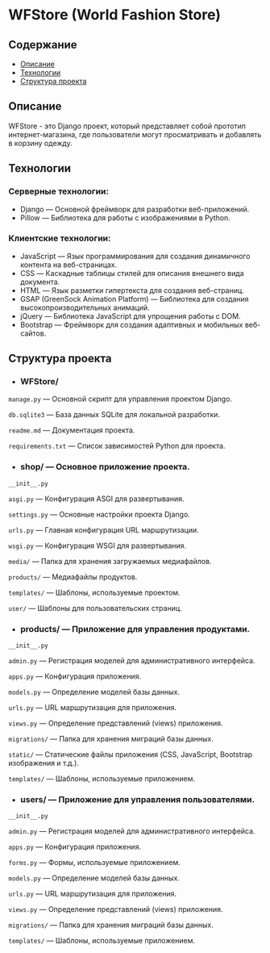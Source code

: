 # WFStore (World Fashion Store)

## Содержание
- [Описание](#описание)
- [Технологии](#технологии)
- [Структура проекта](#структура-проекта)


## Описание
WFStore - это Django проект, который представляет собой прототип интернет-магазина, где пользователи могут просматривать и добавлять в корзину одежду.


## Технологии
### Серверные технологии:
- Django — Основной фреймворк для разработки веб-приложений.
- Pillow — Библиотека для работы с изображениями в Python.

### Клиентские технологии:
- JavaScript — Язык программирования для создания динамичного контента на веб-страницах.
- CSS — Каскадные таблицы стилей для описания внешнего вида документа.
- HTML — Язык разметки гипертекста для создания веб-страниц.
- GSAP (GreenSock Animation Platform) — Библиотека для создания высокопроизводительных анимаций.
- jQuery — Библиотека JavaScript для упрощения работы с DOM.
- Bootstrap — Фреймворк для создания адаптивных и мобильных веб-сайтов.

## Структура проекта
- ### WFStore/

`manage.py` — Основной скрипт для управления проектом Django.

`db.sqlite3` — База данных SQLite для локальной разработки.

`readme.md` — Документация проекта.

`requirements.txt` — Список зависимостей Python для проекта.

- ### shop/ — Основное приложение проекта.

`__init__.py`

`asgi.py` — Конфигурация ASGI для развертывания.

`settings.py` — Основные настройки проекта Django.

`urls.py` — Главная конфигурация URL маршрутизации.

`wsgi.py` — Конфигурация WSGI для развертывания.

`media/` — Папка для хранения загружаемых медиафайлов.

`products/` — Медиафайлы продуктов.


`templates/` — Шаблоны, используемые проектом.


`user/` — Шаблоны для пользовательских страниц.

- ### products/ — Приложение для управления продуктами.

`__init__.py`

`admin.py`  — Регистрация моделей для административного интерфейса.

`apps.py` — Конфигурация приложения.

`models.py` — Определение моделей базы данных.

`urls.py` — URL маршрутизация для приложения.

`views.py` — Определение представлений (views) приложения.

`migrations/` — Папка для хранения миграций базы данных.

`static/` — Статические файлы приложения (CSS, JavaScript, Bootstrap изображения и т.д.).

`templates/` — Шаблоны, используемые приложением.

- ### users/ — Приложение для управления пользователями.

`__init__.py`

`admin.py` — Регистрация моделей для административного интерфейса.

`apps.py` — Конфигурация приложения.

`forms.py` — Формы, используемые приложением.

`models.py` — Определение моделей базы данных.

`urls.py` — URL маршрутизация для приложения.

`views.py` — Определение представлений (views) приложения.

`migrations/` — Папка для хранения миграций базы данных.

`templates/` — Шаблоны, используемые приложением.